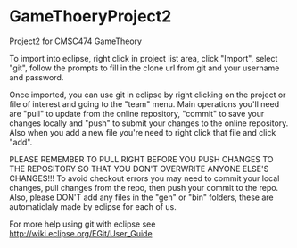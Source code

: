 # GameThoeryProject2
Project2 for CMSC474 GameTheory

To import into eclipse, right click in project list area, click "Import", select "git", follow the prompts to fill in the clone url from git and your username and password.

Once imported, you can use git in eclipse by right clicking on the project or file of interest and going to the "team" menu. Main operations you'll need are "pull" to update from the online repository, "commit" to save your changes locally and "push" to submit your changes to the online repository. Also when you add a new file you're need to right click that file and click "add".

PLEASE REMEMBER TO PULL RIGHT BEFORE YOU PUSH CHANGES TO THE REPOSITORY SO THAT YOU DON'T OVERWRITE ANYONE ELSE'S CHANGES!!! To avoid checkout errors you may need to commit your local changes, pull changes from the repo, then push your commit to the repo. Also, please DON'T add any files in the "gen" or "bin" folders, these are automaticlaly made by eclipse for each of us.

For more help using git with eclipse see http://wiki.eclipse.org/EGit/User_Guide
